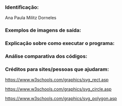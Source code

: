 ### Identificação:
Ana Paula Militz Dorneles

### Exemplos de imagens de saída: 

### Explicação sobre como executar o programa:

### Análise comparativa dos códigos:

### Créditos para sites/pessoas que ajudaram:
https://www.w3schools.com/graphics/svg_rect.asp

https://www.w3schools.com/graphics/svg_circle.asp

https://www.w3schools.com/graphics/svg_polygon.asp

